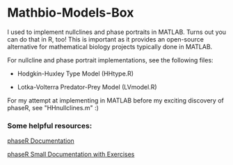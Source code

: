 # Mathbio-Models-Box

I used to implement nullclines and phase portraits in MATLAB. Turns out you can do that in R, too! This is important as it provides an open-source alternative for mathematical biology projects typically done in MATLAB.

For nullcline and phase portrait implementations, see the following files:

* Hodgkin-Huxley Type Model (HHtype.R)

* Lotka-Volterra Predator-Prey Model (LVmodel.R)

For my attempt at implementing in MATLAB before my exciting discovery of phaseR, see "HHnullclines.m" :)

### Some helpful resources:

[phaseR Documentation](https://cran.r-project.org/web/packages/phaseR/phaseR.pdf)

[phaseR Small Documentation with Exercises](https://cran.r-project.org/web/packages/phaseR/vignettes/my-vignette.html)
